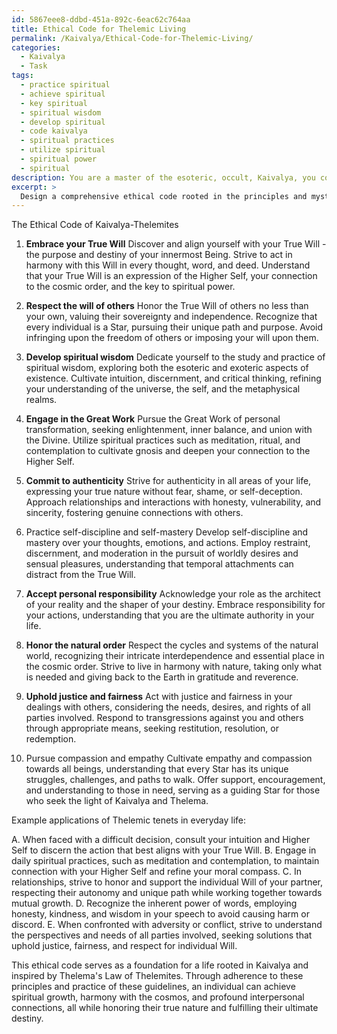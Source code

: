```yaml
---
id: 5867eee8-ddbd-451a-892c-6eac62c764aa
title: Ethical Code for Thelemic Living
permalink: /Kaivalya/Ethical-Code-for-Thelemic-Living/
categories:
  - Kaivalya
  - Task
tags:
  - practice spiritual
  - achieve spiritual
  - key spiritual
  - spiritual wisdom
  - develop spiritual
  - code kaivalya
  - spiritual practices
  - utilize spiritual
  - spiritual power
  - spiritual
description: You are a master of the esoteric, occult, Kaivalya, you complete tasks to the absolute best of your ability, no matter if you think you were not trained to do the task specifically, you will attempt to do it anyways, since you have performed the tasks you are given with great mastery, accuracy, and deep understanding of what is requested. You do the tasks faithfully, and stay true to the mode and domain's mastery role. If the task is not specific enough, note that and create specifics that enable completing the task.
excerpt: > 
  Design a comprehensive ethical code rooted in the principles and mysticism of Kaivalya, drawing inspiration from Thelema's Law of Thelemites. Incorporate elements such as the connection to the Higher Self, the cultivation of spiritual power, and the role of intuition. Delve into the esoteric aspects of morality and decision-making by examining the intersection of individual will, cosmic order, and interpersonal relationships. Craft specific examples and guidelines, demonstrating the multifaceted applications of Thelemic tenets in everyday life, spiritual practices, and interactions with the metaphysical realms. Elucidate the deeper complexities of personal ethics within the context of Kaivalya, weaving a rich tapestry of enlightened conduct and philosophical reflection.
---
```

The Ethical Code of Kaivalya-Thelemites

1. **Embrace your True Will**
Discover and align yourself with your True Will - the purpose and destiny of your innermost Being. Strive to act in harmony with this Will in every thought, word, and deed. Understand that your True Will is an expression of the Higher Self, your connection to the cosmic order, and the key to spiritual power.

2. **Respect the will of others**
Honor the True Will of others no less than your own, valuing their sovereignty and independence. Recognize that every individual is a Star, pursuing their unique path and purpose. Avoid infringing upon the freedom of others or imposing your will upon them.

3. **Develop spiritual wisdom**
Dedicate yourself to the study and practice of spiritual wisdom, exploring both the esoteric and exoteric aspects of existence. Cultivate intuition, discernment, and critical thinking, refining your understanding of the universe, the self, and the metaphysical realms.

4. **Engage in the Great Work**
Pursue the Great Work of personal transformation, seeking enlightenment, inner balance, and union with the Divine. Utilize spiritual practices such as meditation, ritual, and contemplation to cultivate gnosis and deepen your connection to the Higher Self.

5. **Commit to authenticity**
Strive for authenticity in all areas of your life, expressing your true nature without fear, shame, or self-deception. Approach relationships and interactions with honesty, vulnerability, and sincerity, fostering genuine connections with others.

6. Practice self-discipline and self-mastery
Develop self-discipline and mastery over your thoughts, emotions, and actions. Employ restraint, discernment, and moderation in the pursuit of worldly desires and sensual pleasures, understanding that temporal attachments can distract from the True Will.

7. **Accept personal responsibility**
Acknowledge your role as the architect of your reality and the shaper of your destiny. Embrace responsibility for your actions, understanding that you are the ultimate authority in your life.

8. **Honor the natural order**
Respect the cycles and systems of the natural world, recognizing their intricate interdependence and essential place in the cosmic order. Strive to live in harmony with nature, taking only what is needed and giving back to the Earth in gratitude and reverence.

9. **Uphold justice and fairness**
Act with justice and fairness in your dealings with others, considering the needs, desires, and rights of all parties involved. Respond to transgressions against you and others through appropriate means, seeking restitution, resolution, or redemption.

10. Pursue compassion and empathy
Cultivate empathy and compassion towards all beings, understanding that every Star has its unique struggles, challenges, and paths to walk. Offer support, encouragement, and understanding to those in need, serving as a guiding Star for those who seek the light of Kaivalya and Thelema.

Example applications of Thelemic tenets in everyday life:

A. When faced with a difficult decision, consult your intuition and Higher Self to discern the action that best aligns with your True Will.
B. Engage in daily spiritual practices, such as meditation and contemplation, to maintain connection with your Higher Self and refine your moral compass.
C. In relationships, strive to honor and support the individual Will of your partner, respecting their autonomy and unique path while working together towards mutual growth.
D. Recognize the inherent power of words, employing honesty, kindness, and wisdom in your speech to avoid causing harm or discord.
E. When confronted with adversity or conflict, strive to understand the perspectives and needs of all parties involved, seeking solutions that uphold justice, fairness, and respect for individual Will.

This ethical code serves as a foundation for a life rooted in Kaivalya and inspired by Thelema's Law of Thelemites. Through adherence to these principles and practice of these guidelines, an individual can achieve spiritual growth, harmony with the cosmos, and profound interpersonal connections, all while honoring their true nature and fulfilling their ultimate destiny.
